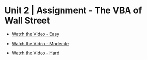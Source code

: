 # Unit 2 | Assignment - The VBA of Wall Street

* [Watch the Video - Easy](https://youtu.be/iZ_FJ4W-RmI)

* [Watch the Video - Moderate](https://youtu.be/ZInAsziSb8o)

* [Watch the Video - Hard](https://youtu.be/V-Q68MHz2XY)
